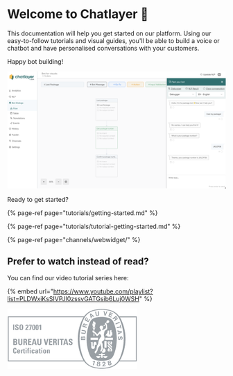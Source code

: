 # Welcome to Chatlayer 👋

This documentation will help you get started on our platform. Using our easy-to-follow tutorials and visual guides, you'll be able to build a voice or chatbot and have personalised conversations with your customers.

Happy bot building!

![The Chatlayer platform](.gitbook/assets/image%20%28620%29.png)

  
Ready to get started? 

{% page-ref page="tutorials/getting-started.md" %}

{% page-ref page="tutorials/tutorial-getting-started.md" %}

{% page-ref page="channels/webwidget/" %}

## Prefer to watch instead of read? 

You can find our video tutorial series here:

{% embed url="https://www.youtube.com/playlist?list=PLDWxiKsSIVPJl0zssvGATGsib6Luj0WSH" %}



![](.gitbook/assets/image%20%28571%29.png)


